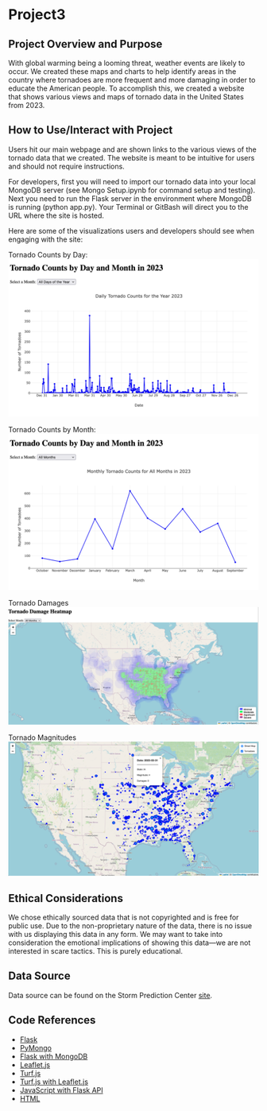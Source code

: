 # Project3
## Project Overview and Purpose
With global warming being a looming threat, weather events are likely to occur. We created these maps and charts to help identify areas in the country where tornadoes are more frequent and more damaging in order to educate the American people. To accomplish this, we created a website that shows various views and maps of tornado data in the United States from 2023.

## How to Use/Interact with Project
Users hit our main webpage and are shown links to the various views of the tornado data that we created. The website is meant to be intuitive for users and should not require instructions. 

For developers, first you will need to import our tornado data into your local MongoDB server (see Mongo Setup.ipynb for command setup and testing). Next you need to run the Flask server in the environment where MongoDB is running (python app.py). Your Terminal or GitBash will direct you to the URL where the site is hosted.

Here are some of the visualizations users and developers should see when engaging with the site:

Tornado Counts by Day:
![Tornado Counts by Day](visuals/Tornado_Counts_by_Day.png)

Tornado Counts by Month:
![Tornado Counts by Month](visuals/Tornado_Counts_by_Month.png)

Tornado Damages
![Tornado Damages](visuals/Tornado_Damages.png)

Tornado Magnitudes
![Tornado Magnitudes](visuals/Tornado_Magnitudes.png)

## Ethical Considerations
We chose ethically sourced data that is not copyrighted and is free for public use. Due to the non-proprietary nature of the data, there is no issue with us displaying this data in any form. We may want to take into consideration the emotional implications of showing this data—we are not interested in scare tactics. This is purely educational.

## Data Source
Data source can be found on the Storm Prediction Center [site](https://www.spc.noaa.gov/wcm/#data).

## Code References
- [Flask](https://flask.palletsprojects.com/en/3.0.x/)
- [PyMongo](https://pymongo.readthedocs.io/en/stable/)
- [Flask with MongoDB](https://www.mongodb.com/resources/products/compatibilities/setting-up-flask-with-mongodb)
- [Leaflet.js](https://leafletjs.com/)
- [Turf.js](https://turfjs.org/)
- [Turf.js with Leaflet.js](https://stackoverflow.com/questions/65320098/using-turf-with-leaflet)
- [JavaScript with Flask API](https://realpython.com/flask-javascript-frontend-for-rest-api/)
- [HTML](https://www.w3schools.com/html/default.asp)
